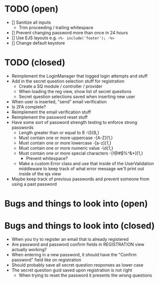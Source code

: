 # TODO (open)

- [] Sanitize all inputs
  - Trim proceeding / trailing whitespace
- [] Prevent changing password more than once in 24 hours
- [] Use EJS layouts e.g. `<%- include('footer'); -%>`
- [] Change default keystore

# TODO (closed)

- Reimplement the LoginManager that logged login attempts and stuff
- Add in the secret question selection stuff for registration
  - Create a SQ module / controller / provider
  - When loading the reg view, show list of secret questions
  - Secret question selections saved when inserting new user
- When user is inserted, "send" email verification
- Is 2FA complete?
- Reimplement the email verification stuff
- Reimplement the password reset stuff
- Have some sort of password strength testing to enforce strong passwords
  - Length greater than or equal to 8
    -\S{8,}
  - Must contain one or more uppercase -[A-Z]{1,}
  - Must contain one or more lowercase -[a-z]{1,}
  - Must contain one or more numeric value
    -\d{1,}
  - Must contain one or more special characters -[!@#$%^&*]{1,}
    - Prevent whitespace?
  - Make a custom Error class and use that inside of the UserValidation middleware to keep track of what
    error message we'll print out inside of the ejs view
- Maybe keep track of previous passwords and prevent someone from using a past password

# Bugs and things to look into (open)

# Bugs and things to look into (closed)

- When you try to register an email that is already registered
- Are password and password confirm fields in REGISTRATION view actually working?
- When entering in a new password, it should have the "Confirm password" field like on registration
- Should probably save all secret question responses as lower case
- The secret question guid saved upon registration is not right
  - When trying to reset the password it presents the wrong questions
